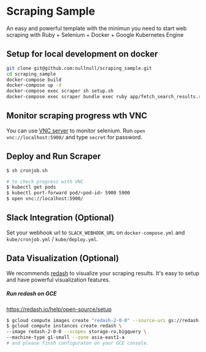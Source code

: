 # Scraping Sample
An easy and powerful template with the minimun you need to start web scraping with Ruby + Selenium + Docker + Google Kubernetes Engine

## Setup for local development on docker
```sh
git clone git@github.com:nullnull/scraping_sample.git
cd scraping_sample
docker-compose build
docker-compose up -d
docker-compose exec scraper sh setup.sh
docker-compose exec scraper bundle exec ruby app/fetch_search_results.rb
```

## Monitor scraping progress wth VNC
You can use [VNC server](https://qiita.com/yszk0123/items/840f16ed388fb52b0e21) to monitor selenium. Run `open vnc://localhost:5900/` and type `secret` for password.

## Deploy and Run Scraper
```sh
$ sh cronjob.sh

# to check progress with VNC
$ kubectl get pods
$ kubectl port-forward pod/<pod-id> 5900 5900
$ open vnc://localhost:5900/
```

## Slack Integration (Optional)
Set your webhook url to `SLACK_WEBHOOK_URL` on `docker-compose.yml` and `kube/cronjob.yml` / `kube/deploy.yml`.

## Data Visualization (Optional)
We recommends [redash](https://redash.io/) to visualize your scraping results. It's easy to setup and have powerful visualization features.

##### Run redash on GCE
https://redash.io/help/open-source/setup

```sh
$ gcloud compute images create "redash-2-0-0" --source-uri gs://redash-images/redash.2.0.0.b2990.tar.gz
$ gcloud compute instances create redash \
--image redash-2-0-0 --scopes storage-ro,bigquery \
--machine-type g1-small --zone asia-east1-a
# and please finsh configuraton on your GCE console.
```
